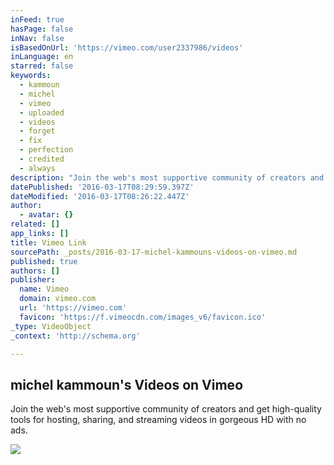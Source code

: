 ```yaml
---
inFeed: true
hasPage: false
inNav: false
isBasedOnUrl: 'https://vimeo.com/user2337986/videos'
inLanguage: en
starred: false
keywords:
  - kammoun
  - michel
  - vimeo
  - uploaded
  - videos
  - forget
  - fix
  - perfection
  - credited
  - always
description: "Join the web's most supportive community of creators and get high-quality tools for hosting, sharing, and streaming videos in gorgeous HD with no ads."
datePublished: '2016-03-17T08:29:59.397Z'
dateModified: '2016-03-17T08:26:22.447Z'
author:
  - avatar: {}
related: []
app_links: []
title: Vimeo Link
sourcePath: _posts/2016-03-17-michel-kammouns-videos-on-vimeo.md
published: true
authors: []
publisher:
  name: Vimeo
  domain: vimeo.com
  url: 'https://vimeo.com'
  favicon: 'https://f.vimeocdn.com/images_v6/favicon.ico'
_type: VideoObject
_context: 'http://schema.org'

---
```

<article style=""><h1>michel kammoun's Videos on Vimeo</h1><p>Join the web's most supportive community of creators and get high-quality tools for hosting, sharing, and streaming videos in gorgeous HD with no ads.</p><img src="https://i.vimeocdn.com/video/509367667_295x166.jpg" /></article>